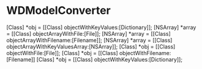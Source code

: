 # WDModelConverter
[Class] *obj = [[Class] objectWithKeyValues:[Dictionary]];
[NSArray] *array = [[Class] objectArrayWithFile:[File]];
[NSArray] *array = [[Class] objectArrayWithFilename:[Filename]];
[NSArray] *array = [[Class] objectArrayWithKeyValuesArray:[NSArray<Dictionary>]];
[Class] *obj = [[Class] objectWithFile:[File]];
[Class] *obj = [[Class] objectWithFilename:[Filename]]
[Class] *obj = [[Class] objectWithKeyValues:[Dictionary]];
